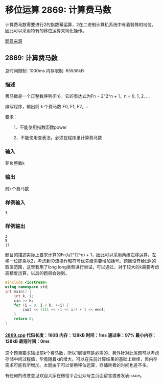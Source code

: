 # 移位运算 2869: 计算费马数

计算费马数需要进行2的指数幂运算，2在二进制计算机系统中有着特殊的地位，因此可以采用特有的移位运算来简化操作。

[题目来源](http://bailian.openjudge.cn/practice/2869/)

## 2869: 计算费马数

总时间限制: 1000ms    内存限制: 65536kB

### 描述

费马数是一个正整数序列{Fn}，它的表达式为Fn = 2^2^n + 1，n = 0, 1, 2, ...

编写程序，输出前 k 个费马数 F0, F1, F2, ...

要求：

　　1、不能使用指数函数power
  
　　2、不能使用查表法，必须在程序里计算费马数

### 输入

非负整数k

### 输出

前k个费马数

### 样例输入
```
3
```
### 样例输出
```
3
5
17
```
题目的描述实际上要求计算的Fn为2^(2^n) + 1，因此可以采用两级左移运算，左移一位即乘以2，考虑到IO流操作和符号优先级需要增加括号。题目没有给出k的取值范围，这里我用了long long类型进行尝试，可以通过，对于较大的k需要考虑高精度运算，以后的题目会碰到。
```cpp
#include <iostream>
using namespace std;
int main() {
	int k, i;
	cin >> k;
	for (i = 0; i < k; ++i)	{
		cout << (1ll << (1 << i)) + 1 << endl;
	}
	return 0;
}
```
#### [2869.cpp](/Code/2800-2899/2869.cpp) 代码长度：160B 内存：128kB 时间：1ms 通过率：97% 最小内存：128kB  最短时间：0ms

这个题目要求输出前k个费马数，所以1层循环是必需的。另外针对此类题可以考虑存储中间过程值，毕竟随着k的增大，可以在先前计算结果的基础上继续，但内存需求可能有所增加。本题由于可以使用移位运算，存储耗费的时间也差不多。

有任何的改进意见欢迎大家在微信平台公众号主页面留言或者发表issue。


